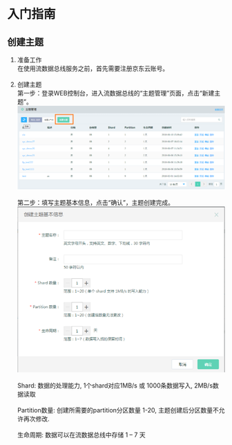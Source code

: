 # 入门指南<br>
## 创建主题<br>
1. 准备工作<br>
在使用流数据总线服务之前，首先需要注册京东云账号。<br><br>
2. 创建主题<br>
第一步：登录WEB控制台，进入流数据总线的“主题管理”页面，点击“新建主题”。<br>
![创建主题](../../../../image/DataBus/db-004.png?raw=true)<br><br>
第二步：填写主题基本信息，点击“确认”，主题创建完成。<br>
![填写信息](../../../../image/DataBus/db-005.png?raw=true)<br><br>
Shard: 数据的处理能力, 1个shard对应1MB/s 或 1000条数据写入, 2MB/s数据读取<br><br>
Partition数量: 创建所需要的partition分区数量 1-20, 主题创建后分区数量不允许再次修改.<br><br>
生命周期: 数据可以在流数据总线中存储 1 – 7 天<br>

